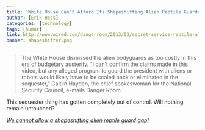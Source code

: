 ```yaml
---
title: 'White House Can’t Afford Its Shapeshifting Alien Reptile Guards'
author: [Erik Hess]
categories: [technology]
tags: [humor]
link: http://www.wired.com/dangerroom/2013/03/secret-service-reptile-aliens/
banner: shapeshifter.png
---
```


> The White House dismissed the alien bodyguards as too costly in this era of budgetary austerity. “I can’t confirm the claims made in this video, but any alleged program to guard the president with aliens or robots would likely have to be scaled back or eliminated in the sequester,” Caitlin Hayden, the chief spokeswoman for the National Security Council, e-mails Danger Room. 

This sequester thing has gotten completely out of control. Will nothing remain untouched?

[*We cannot allow a shapeshifting alien reptile guard gap!*](http://www.youtube.com/watch?v=pKud6d0rfF8)